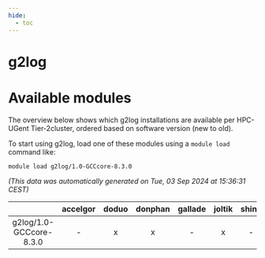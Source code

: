 ```yaml
---
hide:
  - toc
---
```


g2log
=====

# Available modules


The overview below shows which g2log installations are available per HPC-UGent Tier-2cluster, ordered based on software version (new to old).

To start using g2log, load one of these modules using a `module load` command like:

```shell
module load g2log/1.0-GCCcore-8.3.0
```

*(This data was automatically generated on Tue, 03 Sep 2024 at 15:36:31 CEST)*  

| |accelgor|doduo|donphan|gallade|joltik|shinx|skitty|
| :---: | :---: | :---: | :---: | :---: | :---: | :---: | :---: |
|g2log/1.0-GCCcore-8.3.0|-|x|x|-|x|-|x|
